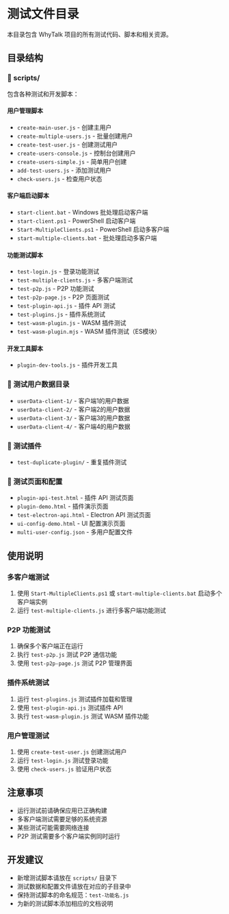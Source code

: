 # 测试文件目录

本目录包含 WhyTalk 项目的所有测试代码、脚本和相关资源。

## 目录结构

### 📁 scripts/

包含各种测试和开发脚本：

#### 用户管理脚本

- `create-main-user.js` - 创建主用户
- `create-multiple-users.js` - 批量创建用户
- `create-test-user.js` - 创建测试用户
- `create-users-console.js` - 控制台创建用户
- `create-users-simple.js` - 简单用户创建
- `add-test-users.js` - 添加测试用户
- `check-users.js` - 检查用户状态

#### 客户端启动脚本

- `start-client.bat` - Windows 批处理启动客户端
- `start-client.ps1` - PowerShell 启动客户端
- `Start-MultipleClients.ps1` - PowerShell 启动多客户端
- `start-multiple-clients.bat` - 批处理启动多客户端

#### 功能测试脚本

- `test-login.js` - 登录功能测试
- `test-multiple-clients.js` - 多客户端测试
- `test-p2p.js` - P2P 功能测试
- `test-p2p-page.js` - P2P 页面测试
- `test-plugin-api.js` - 插件 API 测试
- `test-plugins.js` - 插件系统测试
- `test-wasm-plugin.js` - WASM 插件测试
- `test-wasm-plugin.mjs` - WASM 插件测试（ES模块）

#### 开发工具脚本

- `plugin-dev-tools.js` - 插件开发工具

### 📁 测试用户数据目录

- `userData-client-1/` - 客户端1的用户数据
- `userData-client-2/` - 客户端2的用户数据
- `userData-client-3/` - 客户端3的用户数据
- `userData-client-4/` - 客户端4的用户数据

### 📁 测试插件

- `test-duplicate-plugin/` - 重复插件测试

### 📄 测试页面和配置

- `plugin-api-test.html` - 插件 API 测试页面
- `plugin-demo.html` - 插件演示页面
- `test-electron-api.html` - Electron API 测试页面
- `ui-config-demo.html` - UI 配置演示页面
- `multi-user-config.json` - 多用户配置文件

## 使用说明

### 多客户端测试

1. 使用 `Start-MultipleClients.ps1` 或 `start-multiple-clients.bat` 启动多个客户端实例
2. 运行 `test-multiple-clients.js` 进行多客户端功能测试

### P2P 功能测试

1. 确保多个客户端正在运行
2. 执行 `test-p2p.js` 测试 P2P 通信功能
3. 使用 `test-p2p-page.js` 测试 P2P 管理界面

### 插件系统测试

1. 运行 `test-plugins.js` 测试插件加载和管理
2. 使用 `test-plugin-api.js` 测试插件 API
3. 执行 `test-wasm-plugin.js` 测试 WASM 插件功能

### 用户管理测试

1. 使用 `create-test-user.js` 创建测试用户
2. 运行 `test-login.js` 测试登录功能
3. 使用 `check-users.js` 验证用户状态

## 注意事项

- 运行测试前请确保应用已正确构建
- 多客户端测试需要足够的系统资源
- 某些测试可能需要网络连接
- P2P 测试需要多个客户端实例同时运行

## 开发建议

- 新增测试脚本请放在 `scripts/` 目录下
- 测试数据和配置文件请放在对应的子目录中
- 保持测试脚本的命名规范：`test-功能名.js`
- 为新的测试脚本添加相应的文档说明
